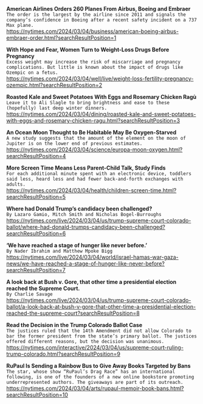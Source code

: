 **American Airlines Orders 260 Planes From Airbus, Boeing and Embraer**\
`The order is the largest by the airline since 2011 and signals the company’s confidence in Boeing after a recent safety incident on a 737 Max plane.`\
https://nytimes.com/2024/03/04/business/american-boeing-airbus-embraer-order.html?searchResultPosition=1

**With Hope and Fear, Women Turn to Weight-Loss Drugs Before Pregnancy**\
`Excess weight may increase the risk of miscarriage and pregnancy complications. But little is known about the impact of drugs like Ozempic on a fetus.`\
https://nytimes.com/2024/03/04/well/live/weight-loss-fertility-pregnancy-ozempic.html?searchResultPosition=2

**Roasted Kale and Sweet Potatoes With Eggs and Rosemary Chicken Ragù**\
`Leave it to Ali Slagle to bring brightness and ease to these (hopefully) last deep winter dinners.`\
https://nytimes.com/2024/03/04/dining/roasted-kale-and-sweet-potatoes-with-eggs-and-rosemary-chicken-ragu.html?searchResultPosition=3

**An Ocean Moon Thought to Be Habitable May Be Oxygen-Starved**\
`A new study suggests that the amount of the element on the moon of Jupiter is on the lower end of previous estimates.`\
https://nytimes.com/2024/03/04/science/europa-moon-oxygen.html?searchResultPosition=4

**More Screen Time Means Less Parent-Child Talk, Study Finds**\
`For each additional minute spent with an electronic device, toddlers said less, heard less and had fewer back-and-forth exchanges with adults.`\
https://nytimes.com/2024/03/04/health/children-screen-time.html?searchResultPosition=5

**Where had Donald Trump’s candidacy been challenged?**\
`By Lazaro Gamio, Mitch Smith and Nicholas Bogel-Burroughs`\
https://nytimes.com/live/2024/03/04/us/trump-supreme-court-colorado-ballot/where-had-donald-trumps-candidacy-been-challenged?searchResultPosition=6

**‘We have reached a stage of hunger like never before.’**\
`By Nader Ibrahim and Matthew Mpoke Bigg`\
https://nytimes.com/live/2024/03/04/world/israel-hamas-war-gaza-news/we-have-reached-a-stage-of-hunger-like-never-before?searchResultPosition=7

**A look back at Bush v. Gore, that other time a presidential election reached the Supreme Court.**\
`By Charlie Savage`\
https://nytimes.com/live/2024/03/04/us/trump-supreme-court-colorado-ballot/a-look-back-at-bush-v-gore-that-other-time-a-presidential-election-reached-the-supreme-court?searchResultPosition=8

**Read the Decision in the Trump Colorado Ballot Case**\
`The justices ruled that the 14th Amendment did not allow Colorado to bar the former president from the state’s primary ballot. The justices offered different reasons, but the decision was unanimous.`\
https://nytimes.com/interactive/2024/03/04/us/supreme-court-ruling-trump-colorado.html?searchResultPosition=9

**RuPaul Is Sending a Rainbow Bus to Give Away Books Targeted by Bans**\
`The star, whose show “RuPaul’s Drag Race” has an international following, is one of the founders of a new online bookstore promoting underrepresented authors. The giveaways are part of its outreach.`\
https://nytimes.com/2024/03/04/arts/rupaul-memoir-book-bans.html?searchResultPosition=10

